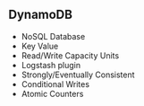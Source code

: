 ## DynamoDB
* NoSQL Database
* Key Value
* Read/Write Capacity Units
* Logstash plugin
* Strongly/Eventually Consistent
* Conditional Writes
* Atomic Counters